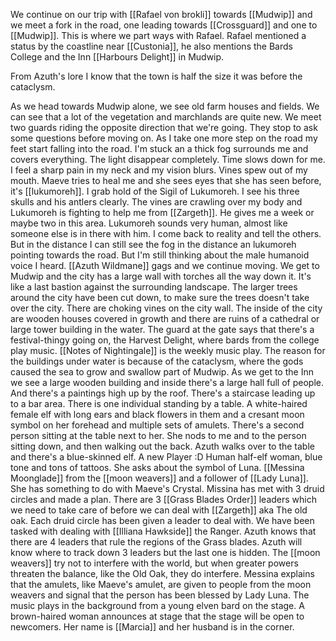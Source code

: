  We continue on our trip with [[Rafael von brokli]] towards [[Mudwip]] and we meet a fork in the road, one leading towards [[Crossguard]] and one to [[Mudwip]]. This is where we part ways with Rafael.
 Rafael mentioned a status by the coastline near [[Custonia]], he also mentions the Bards College and the Inn [[Harbours Delight]] in Mudwip.

From Azuth's lore I know that the town is half the size it was before the cataclysm.

As we head towards Mudwip alone, we see old farm houses and fields. We can see that a lot of the vegetation and marchlands are quite new. We meet two guards riding the opposite direction that we're going. They stop to ask some questions before moving on.
As I take one more step on the road my feet start falling into the road. I'm stuck an a thick fog surrounds me and covers everything. The light disappear completely. Time slows down for me. I feel a sharp pain in my neck and my vision blurs. Vines spew out of my mouth.
Maeve tries to heal me and she sees eyes that she has seen before, it's [[lukumoreh]].
I grab hold of the Sigil of Lukumoreh. I see his three skulls and his antlers clearly. The vines are crawling over my body and Lukumoreh is fighting to help me from [[Zargeth]].
He gives me a week or maybe two in this area. Lukumoreh sounds very human, almost like someone else is in there with him.
I come back to reality and tell the others. But in the distance I can still see the fog in the distance an lukumoreh pointing towards the road. But I'm still thinking about the male humanoid voice I heard.
[[Azuth Wildmane]] gags and we continue moving.
We get to Mudwip and the city has a large wall with torches all the way down it. It's like a last bastion against the surrounding landscape.
The larger trees around the city have been cut down, to make sure the trees doesn't take over the city. There are choking vines on the city wall.
The inside of the city are wooden houses covered in growth and there are ruins of a cathedral or large tower building in the water. The guard at the gate says that there's a festival-thingy going on, the Harvest Delight, where bards from the college play music. [[Notes of Nightingale]] is the weekly music play.
The reason for the buildings under water is because of the cataclysm, where the gods caused the sea to grow and swallow part of Mudwip.
As we get to the Inn we see a large wooden building and inside there's a large hall full of people. And there's a paintings high up by the roof. There's a staircase leading up to a bar area. There is one individual standing by a table. A white-haired female elf with long ears and black flowers in them and a cresant moon symbol on her forehead and multiple sets of amulets. There's a second person sitting at the table next to her. She nods to me and to the person sitting down, and then walking out the back.
Azuth walks over to the table and there's a blue-skinned elf. A new Player :D
Human half-elf woman, blue tone and tons of tattoos. She asks about the symbol of Luna. [[Messina Moonglade]] from the [[moon weavers]] and a follower of [[Lady Luna]]. She has something to do with Maeve's Crystal.
Missina has met with 3 druid circles and made a plan. There are 3 [[Grass Blades Order]] leaders which we need to take care of before we can deal with [[Zargeth]] aka The old oak. Each druid circle has been given a leader to deal with. We have been tasked with dealing with [[Illiana Hawkside]] the Ranger. Azuth knows that there are 4 leaders that rule the regions of the Grass blades. Azuth will know where to track down 3 leaders but the last one is hidden.
The [[moon weavers]] try not to interfere with the world, but when greater powers threaten the balance, like the Old Oak, they do interfere. Messina explains that the amulets, like Maeve's amulet, are given to people from the moon weavers and signal that the person has been blessed by Lady Luna.
The music plays in the background from a young elven bard on the stage. A brown-haired woman announces at stage that the stage will be open to newcomers. Her name is [[Marcia]] and her husband is in the corner.